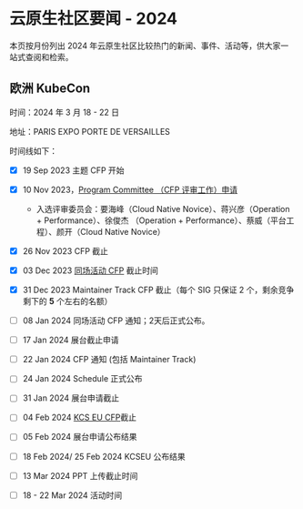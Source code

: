 # 云原生社区要闻 - 2024

本页按月份列出 2024 年云原生社区比较热门的新闻、事件、活动等，供大家一站式查阅和检索。

## 欧洲 KubeCon

时间：2024 年 3 月 18 - 22 日

地址：PARIS EXPO PORTE DE VERSAILLES

时间线如下：

- [x] 19 Sep 2023 主题 CFP 开始

- [x] 10 Nov 2023，[Program Committee （CFP 评审工作）申请](https://forms.gle/ee5pX7847Xpb6SB36)

    - 入选评审委员会：要海峰（Cloud Native Novice）、蒋兴彦（Operation + Performance）、徐俊杰 （Operation + Performance）、蔡威（平台工程）、颜开（Cloud Native Novice）

- [x] 26 Nov 2023 CFP 截止

- [x] 03 Dec 2023 [同场活动 CFP](https://events.linuxfoundation.org/kubecon-cloudnativecon-europe/co-located-events/cfp-colocated-events/) 截止时间

- [x] 31 Dec 2023 Maintainer Track CFP 截止（每个 SIG 只保证 2 个，剩余竞争剩下的 **5** 个左右的名额）

- [ ] 08 Jan 2024 同场活动 CFP 通知；2天后正式公布。

- [ ] 17 Jan 2024 展台截止申请

- [ ] 22 Jan 2024 CFP 通知 (包括 Maintainer Track)

- [ ] 24 Jan 2024 Schedule 正式公布

- [ ] 31 Jan 2024 展台申请截止

- [ ] 04 Feb 2024 [KCS EU CFP](https://docs.google.com/forms/d/e/1FAIpQLSfndK6hEDUQlC75_fol0NotaK_FrSC1D1EB-GTP3AsLpRecjw/viewform)截止

- [ ] 05 Feb 2024 展台申请公布结果

- [ ] 18 Feb 2024/ 25 Feb 2024 KCSEU 公布结果

- [ ] 13 Mar 2024 PPT 上传截止时间

- [ ] 18 - 22 Mar 2024 活动时间
